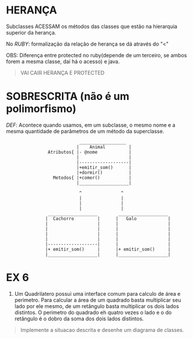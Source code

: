 # HERANÇA #
Subclasses ACESSAM os métodos das classes que estão na hierarquia superior da herança.

No _RUBY_: formalização da relação de herança se dá através do "<"

OBS: Diferença entre protected no ruby(depende de um terceiro, se ambos forem a mesma classe, daí há o acesso) e java.

> VAI CAIR HERANÇA E PROTECTED

# SOBRESCRITA (não é um polimorfismo)
_DEF_: Acontece quando usamos, em um subclasse, o mesmo nome e a mesma quantidade de parâmetros de um método da superclasse.

                                __________________              
                               |    Animal         |           
                    Atributos{ |- @nome            |              
                               |                   |     
                               |-------------------|
                               |+emitir_som()      |  
                               |+dormir()          |  
                      Metodos{ |+comer()           |  
                               |___________________|  
                               
                                ^               ^    
                                |               |
                                |               |
                                |               |
                    ___________________        ___________________          
                   |  Cachorro         |      |   Galo            |      
                   |                   |      |                   |      
                   |                   |      |                   |     
                   |                   |      |                   |      
                   |                   |      |                   |  
                   |-------------------|      |                   |  
                   |+ emitir_som()     |      |+ emitir_som()     |  
                   |___________________|      |___________________|  

# EX 6 #

1) Um Quadrilatero possui uma interface comum para calculo de área e perimetro. Para calcular a área de um quadrado basta multiplicar seu lado por ele mesmo, de um retângulo basta multiplicar os dois lados distintos. O perimetro do quadrado eh quatro vezes o lado e o do retângulo é o 
dobro da soma dos dois lados distintos. 

> Implemente a situacao descrita e desenhe um diagrama de classes.
